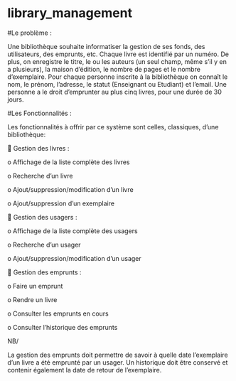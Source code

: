 # library_management

#Le problème :

Une bibliothèque souhaite informatiser la gestion de ses fonds, des utilisateurs, des emprunts, etc. Chaque livre est identifié par un numéro. De plus, on enregistre le titre, le ou les auteurs (un seul champ, même s’il y en a plusieurs), la maison d’édition, le nombre de pages et le nombre d’exemplaire. Pour chaque personne inscrite à la bibliothèque on connaît le nom, le prénom, l’adresse, le statut (Enseignant ou Etudiant) et l’email. Une personne a le droit d’emprunter au plus cinq livres, pour une durée de 30 jours.

#Les Fonctionnalités :

Les fonctionnalités à offrir par ce système sont celles, classiques, d’une bibliothèque:

 Gestion des livres :

  o Affichage de la liste complète des livres
  
  o Recherche d’un livre
  
  o Ajout/suppression/modification d’un livre
  
  o Ajout/suppression d’un exemplaire
  
 Gestion des usagers :

  o Affichage de la liste complète des usagers
  
  o Recherche d’un usager
  
  o Ajout/suppression/modification d’un usager
  
 Gestion des emprunts :

  o Faire un emprunt
  
  o Rendre un livre
  
  o Consulter les emprunts en cours
  
  o Consulter l’historique des emprunts
  
NB/

La gestion des emprunts doit permettre de savoir à quelle date l’exemplaire d’un livre a été emprunté par un usager. Un historique doit être conservé et contenir également la date de retour de l’exemplaire.
